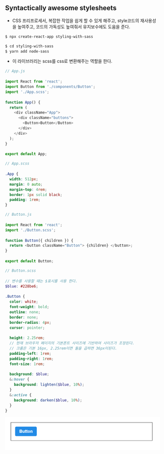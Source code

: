 ## Syntactically awesome stylesheets

- CSS 프리프로세서, 복잡한 작업을 쉽게 할 수 있게 해주고, style코드의 재사용성을 높여주고, 코드의 가독성도 높여줘서 유지보수에도 도움을 준다.

```bash
$ npx create-react-app styling-with-sass
```

```bash
$ cd styling-with-sass
$ yarn add node-sass
```

- 이 라이브러리는 scss를 css로 변환해주는 역할을 한다.



```js
// App.js

import React from 'react';
import Button from './components/Button';
import './App.scss';

function App() {
  return (
    <div className="App">
      <div className="buttons">
        <Button>Button</Button>
      </div>
    </div>
  );
}

export default App;
```

```scss
// App.scss

.App {
  width: 512px;
  margin: 0 auto;
  margin-top: 4rem;
  border: 1px solid black;
  padding: 1rem;
}
```



```js
// Button.js

import React from 'react';
import './Button.scss';

function Button({ children }) {
  return <button className="Button"> {children} </button>;
}

export default Button;
```

```scss
// Button.scss

// 변수를 사용할 때는 $표시를 사용 한다.
$blue: #228be6;

.Button {
  color: white;
  font-weight: bold;
  outline: none;
  border: none;
  border-radius: 4px;
  cursor: pointer;

  height: 2.25rem;
  // 현재 브라우저 페이지의 기본폰트 사이즈에 기반하여 사이즈가 조정된다.
  // 크롬은 기본 16px, 2.25rem이면 둘을 곱하면 36px이된다.
  padding-left: 1rem;
  padding-right: 1rem;
  font-size: 1rem;

  background: $blue;
  &:hover {
    background: lighten($blue, 10%);
  }
  &:active {
    background: darken($blue, 10%);
  }
}
```

![image-20200923112054973](02.Sass.assets/image-20200923112054973.png)

